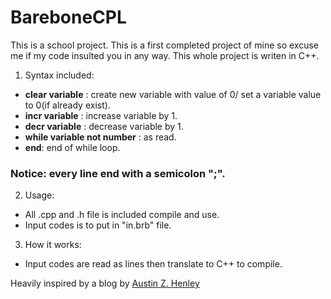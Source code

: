 # BareboneCPL

This is a school project. This is a first completed project of mine so excuse me if my code insulted you in any way.
This whole project is writen in C++.
1. Syntax included:
- **clear variable** : create new variable with value of 0/ set a variable value to 0(if already exist).
- **incr variable** : increase variable by 1.
- **decr variable** : decrease variable by 1.
- **while variable not number** : as read.
- **end**: end of while loop.

### Notice: every line end with a semicolon ";".
2. Usage:
- All .cpp and .h file is included compile and use.
- Input codes is to put in "in.brb" file.
3. How it works:
- Input codes are read as lines then translate to C++ to compile.

Heavily inspired by a blog by [Austin Z. Henley](http://web.eecs.utk.edu/~azh/blog/teenytinycompiler1.html)
